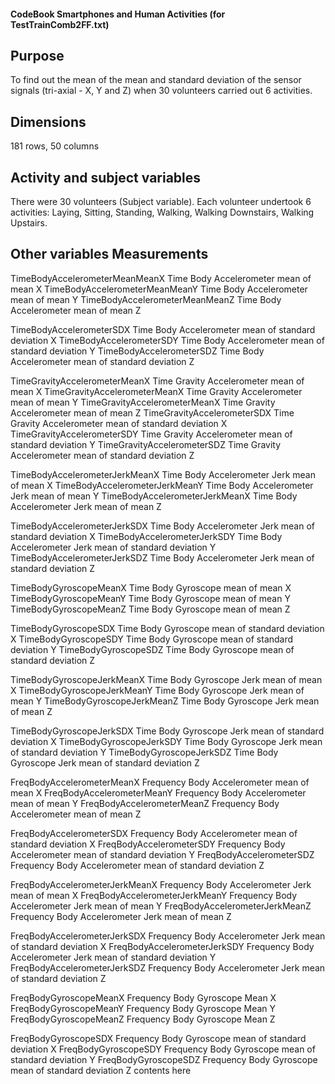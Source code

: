 #### CodeBook Smartphones and Human Activities (for TestTrainComb2FF.txt)


## Purpose
To find out the mean of the mean and standard deviation of the  sensor signals (tri-axial - X, Y and Z) when 30 volunteers carried out 6 activities.


## Dimensions
181 rows, 50 columns


## Activity and subject variables
There were 30 volunteers (Subject variable).
Each volunteer undertook 6 activities: Laying, Sitting, Standing, Walking, Walking Downstairs, Walking Upstairs.


## Other variables				          Measurements
TimeBodyAccelerometerMeanMeanX	    Time Body Accelerometer mean of mean X
TimeBodyAccelerometerMeanMeanY	    Time Body Accelerometer mean of mean Y
TimeBodyAccelerometerMeanMeanZ	    Time Body Accelerometer mean of mean Z

TimeBodyAccelerometerSDX		        Time Body Accelerometer mean of standard deviation X
TimeBodyAccelerometerSDY		        Time Body Accelerometer mean of standard deviation Y
TimeBodyAccelerometerSDZ		        Time Body Accelerometer mean of standard deviation Z

TimeGravityAccelerometerMeanX		    Time Gravity Accelerometer mean of mean X
TimeGravityAccelerometerMeanX		    Time Gravity Accelerometer mean of mean Y
TimeGravityAccelerometerMeanX		    Time Gravity Accelerometer mean of mean Z
TimeGravityAccelerometerSDX		      Time Gravity Accelerometer mean of standard deviation X
TimeGravityAccelerometerSDY		      Time Gravity Accelerometer mean of standard deviation Y
TimeGravityAccelerometerSDZ		      Time Gravity Accelerometer mean of standard deviation Z

TimeBodyAccelerometerJerkMeanX		  Time Body Accelerometer Jerk mean of mean X
TimeBodyAccelerometerJerkMeanY		  Time Body Accelerometer Jerk mean of mean Y
TimeBodyAccelerometerJerkMeanX		  Time Body Accelerometer Jerk mean of mean Z

TimeBodyAccelerometerJerkSDX		    Time Body Accelerometer Jerk mean of standard deviation X
TimeBodyAccelerometerJerkSDY		    Time Body Accelerometer Jerk mean of standard deviation Y
TimeBodyAccelerometerJerkSDZ		    Time Body Accelerometer Jerk mean of standard deviation Z

TimeBodyGyroscopeMeanX			        Time Body Gyroscope mean of mean X
TimeBodyGyroscopeMeanY			        Time Body Gyroscope mean of mean Y
TimeBodyGyroscopeMeanZ			        Time Body Gyroscope mean of mean Z

TimeBodyGyroscopeSDX			          Time Body Gyroscope mean of standard deviation X
TimeBodyGyroscopeSDY			          Time Body Gyroscope mean of standard deviation Y
TimeBodyGyroscopeSDZ			          Time Body Gyroscope mean of standard deviation Z

TimeBodyGyroscopeJerkMeanX		      Time Body Gyroscope Jerk mean of  mean X
TimeBodyGyroscopeJerkMeanY		      Time Body Gyroscope Jerk mean of  mean Y
TimeBodyGyroscopeJerkMeanZ		      Time Body Gyroscope Jerk mean of  mean Z

TimeBodyGyroscopeJerkSDX		        Time Body Gyroscope Jerk mean of standard deviation X
TimeBodyGyroscopeJerkSDY		        Time Body Gyroscope Jerk mean of standard deviation Y
TimeBodyGyroscopeJerkSDZ		        Time Body Gyroscope Jerk mean of standard deviation Z

FreqBodyAccelerometerMeanX		      Frequency Body Accelerometer mean of mean X
FreqBodyAccelerometerMeanY		      Frequency Body Accelerometer mean of mean Y
FreqBodyAccelerometerMeanZ		      Frequency Body Accelerometer mean of mean Z
	
FreqBodyAccelerometerSDX			      Frequency Body Accelerometer mean of standard deviation X
FreqBodyAccelerometerSDY			      Frequency Body Accelerometer mean of standard deviation Y
FreqBodyAccelerometerSDZ			      Frequency Body Accelerometer mean of standard deviation Z

FreqBodyAccelerometerJerkMeanX	    Frequency Body Accelerometer Jerk mean of mean X
FreqBodyAccelerometerJerkMeanY		  Frequency Body Accelerometer Jerk mean of mean Y
FreqBodyAccelerometerJerkMeanZ	    Frequency Body Accelerometer Jerk mean of mean Z
	
FreqBodyAccelerometerJerkSDX	    	Frequency Body Accelerometer Jerk mean of standard deviation X
FreqBodyAccelerometerJerkSDY	    	Frequency Body Accelerometer Jerk mean of standard deviation Y
FreqBodyAccelerometerJerkSDZ	    	Frequency Body Accelerometer Jerk mean of standard deviation Z
	
FreqBodyGyroscopeMeanX		        	Frequency Body Gyroscope Mean X
FreqBodyGyroscopeMeanY		        	Frequency Body Gyroscope Mean Y
FreqBodyGyroscopeMeanZ		          Frequency Body Gyroscope Mean Z

FreqBodyGyroscopeSDX			          Frequency Body Gyroscope mean of standard deviation X
FreqBodyGyroscopeSDY		          	Frequency Body Gyroscope mean of standard deviation Y
FreqBodyGyroscopeSDZ		          	Frequency Body Gyroscope mean of standard deviation Z
 contents here

